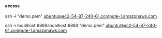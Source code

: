 #### acesss
ssh -i  "demo.pem" ubuntu@ec2-54-87-240-61.compute-1.amazonaws.com

ssh -i localhost:8888:localhost:8888 "demo.pem" ubuntu@ec2-54-87-240-61.compute-1.amazonaws.com
